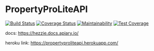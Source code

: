 # PropertyProLiteAPI


[![Build Status](https://travis-ci.org/hezronkimutai/PropertyProLiteAPI.svg?branch=develop)](https://travis-ci.org/hezronkimutai/PropertyProLiteAPI)
[![Coverage Status](https://coveralls.io/repos/github/hezronkimutai/PropertyProLiteAPI/badge.svg?branch=develop)](https://coveralls.io/github/hezronkimutai/PropertyProLiteAPI?branch=develop)
[![Maintainability](https://api.codeclimate.com/v1/badges/d0283da8d4ee903d7c3e/maintainability)](https://codeclimate.com/github/hezronkimutai/PropertyProLiteAPI/maintainability)
[![Test Coverage](https://api.codeclimate.com/v1/badges/d0283da8d4ee903d7c3e/test_coverage)](https://codeclimate.com/github/hezronkimutai/PropertyProLiteAPI/test_coverage)



docs: https://hezzie.docs.apiary.io/

heroku link: https://propertyproliteapi.herokuapp.com/
